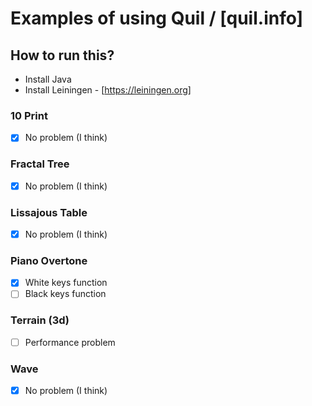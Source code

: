 # Examples of using Quil / [quil.info]

## How to run this?

- Install Java
- Install Leiningen - [https://leiningen.org]

### 10 Print
- [x] No problem (I think)

### Fractal Tree
- [x] No problem (I think)

### Lissajous Table
- [x] No problem (I think)

### Piano Overtone
- [x] White keys function
- [ ] Black keys function

### Terrain (3d)
- [ ] Performance problem

### Wave
- [x] No problem (I think)
